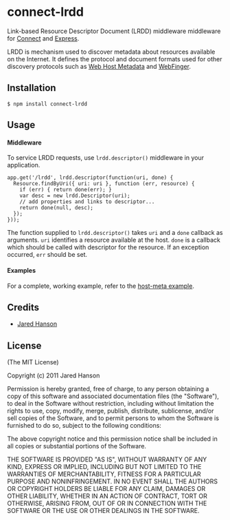 # connect-lrdd

Link-based Resource Descriptor Document (LRDD) middleware middleware for [Connect](http://senchalabs.github.com/connect/)
and [Express](http://expressjs.com/).

LRDD is mechanism used to discover metadata about resources available on the
Internet.  It defines the protocol and document formats used for other discovery
protocols such as [Web Host Metadata](http://tools.ietf.org/html/rfc6415) and
[WebFinger](http://code.google.com/p/webfinger/).

## Installation

    $ npm install connect-lrdd

## Usage

#### Middleware

To service LRDD requests, use `lrdd.descriptor()` middleware in your application.

    app.get('/lrdd', lrdd.descriptor(function(uri, done) {
      Resource.findByUri({ uri: uri }, function (err, resource) {
        if (err) { return done(err); }
        var desc = new lrdd.Descriptor(uri);
        // add properties and links to descriptor...
        return done(null, desc);
      });
    }));

The function supplied to `lrdd.descriptor()` takes `uri` and a `done` callback
as arguments.  `uri` identifies a resource available at the host.  `done` is a
callback which should be called with descriptor for the resource.  If an
exception occurred, `err` should be set.

#### Examples

For a complete, working example, refer to the [host-meta example](https://github.com/jaredhanson/connect-lrdd/tree/master/examples/host-meta).

## Credits

  - [Jared Hanson](http://github.com/jaredhanson)

## License

(The MIT License)

Copyright (c) 2011 Jared Hanson

Permission is hereby granted, free of charge, to any person obtaining a copy of
this software and associated documentation files (the "Software"), to deal in
the Software without restriction, including without limitation the rights to
use, copy, modify, merge, publish, distribute, sublicense, and/or sell copies of
the Software, and to permit persons to whom the Software is furnished to do so,
subject to the following conditions:

The above copyright notice and this permission notice shall be included in all
copies or substantial portions of the Software.

THE SOFTWARE IS PROVIDED "AS IS", WITHOUT WARRANTY OF ANY KIND, EXPRESS OR
IMPLIED, INCLUDING BUT NOT LIMITED TO THE WARRANTIES OF MERCHANTABILITY, FITNESS
FOR A PARTICULAR PURPOSE AND NONINFRINGEMENT. IN NO EVENT SHALL THE AUTHORS OR
COPYRIGHT HOLDERS BE LIABLE FOR ANY CLAIM, DAMAGES OR OTHER LIABILITY, WHETHER
IN AN ACTION OF CONTRACT, TORT OR OTHERWISE, ARISING FROM, OUT OF OR IN
CONNECTION WITH THE SOFTWARE OR THE USE OR OTHER DEALINGS IN THE SOFTWARE.

